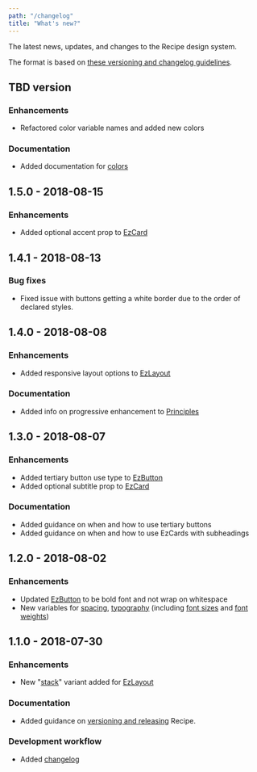 ```yaml
---
path: "/changelog"
title: "What's new?"
---
```


The latest news, updates, and changes to the Recipe design system.

The format is based on [these versioning and changelog guidelines](/guides/versioning-and-changelog).

## TBD version

### Enhancements

* Refactored color variable names and added new colors

### Documentation

* Added documentation for [colors](/styles/style/#colors)

## 1.5.0 - 2018-08-15

### Enhancements

* Added optional accent prop to [EzCard](/components/ez-card)

## 1.4.1 - 2018-08-13

### Bug fixes

* Fixed issue with buttons getting a white border due to the order of declared styles.

## 1.4.0 - 2018-08-08

### Enhancements

* Added responsive layout options to [EzLayout](/components/ez-layout)

### Documentation

* Added info on progressive enhancement to [Principles](/guides/principles)

## 1.3.0 - 2018-08-07

### Enhancements

* Added tertiary button use type to [EzButton](/components/ez-button)
* Added optional subtitle prop to [EzCard](/components/ez-card)

### Documentation

* Added guidance on when and how to use tertiary buttons
* Added guidance on when and how to use EzCards with subheadings

## 1.2.0 - 2018-08-02

### Enhancements

* Updated [EzButton](/components/ez-button) to be bold font and not wrap on whitespace
* New variables for [spacing](/styles/style/#spacing), [typography](/styles/style/#typography) (including [font sizes](/styles/style/#font-sizes) and [font weights](/styles/style/#font-weights))

## 1.1.0 - 2018-07-30

### Enhancements

* New "[stack](/components/ez-layout#stack-layout)" variant added for [EzLayout](/components/ez-layout)

### Documentation

* Added guidance on [versioning and releasing](/guides/versioning-and-changelog) Recipe.

### Development workflow

* Added [changelog](/changelog)
